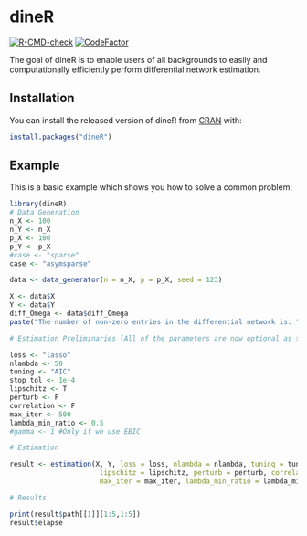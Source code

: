 
# dineR

<!-- badges: start -->

[![R-CMD-check](https://github.com/RicSalgado/diner/workflows/R-CMD-check/badge.svg)](https://github.com/RicSalgado/diner/actions)
[![CodeFactor](https://www.codefactor.io/repository/github/ricsalgado/diner/badge)](https://www.codefactor.io/repository/github/ricsalgado/diner)
<!-- badges: end -->

The goal of dineR is to enable users of all backgrounds to easily and computationally efficiently perform differential network estimation. 

## Installation

You can install the released version of dineR from [CRAN](https://CRAN.R-project.org) with:

``` r
install.packages("dineR")
```

## Example

This is a basic example which shows you how to solve a common problem:

``` r
library(dineR)
# Data Generation
n_X <- 100
n_Y <- n_X
p_X <- 100
p_Y <- p_X
#case <- "sparse"
case <- "asymsparse"

data <- data_generator(n = n_X, p = p_X, seed = 123)

X <- data$X
Y <- data$Y
diff_Omega <- data$diff_Omega
paste("The number of non-zero entries in the differential network is: ", sum(diff_Omega!=0))

# Estimation Preliminaries (All of the parameters are now optional as the function has pre-specified defaults)

loss <- "lasso"
nlambda <- 50
tuning <- "AIC"
stop_tol <- 1e-4
lipschitz <- T
perturb <- F
correlation <- F
max_iter <- 500
lambda_min_ratio <- 0.5
#gamma <- 1 #Only if we use EBIC

# Estimation

result <- estimation(X, Y, loss = loss, nlambda = nlambda, tuning = tuning, stop_tol = stop_tol,
                      lipschitz = lipschitz, perturb = perturb, correlation = correlation,
                      max_iter = max_iter, lambda_min_ratio = lambda_min_ratio) 

# Results

print(result$path[[1]][1:5,1:5])
result$elapse
```

